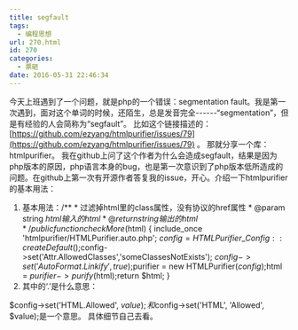 ```yaml
---
title: segfault
tags:
  - 编程思想
url: 270.html
id: 270
categories:
  - 票砸
date: 2016-05-31 22:46:34
---
```


今天上班遇到了一个问题，就是php的一个错误：segmentation fault。我是第一次遇到，面对这个单词的时候，还陌生，总是发音完全------“segmentation”，但是有经验的人会简称为“segfault”。 比如这个链接描述的：[https://github.com/ezyang/htmlpurifier/issues/79](https://github.com/ezyang/htmlpurifier/issues/79) 。 那就分享一个库：htmlpurifier。 我在github上问了这个作者为什么会造成segfault，结果是因为php版本的原因，php语言本身的bug，也是第一次意识到了php版本低所造成的问题。在github上第一次有开源作者答复我的issue，开心。介绍一下htmlpurifier的基本用法：

1.  基本用法：/\*\* \* 过滤掉html里的class属性，没有协议的href属性 * @param string $html 输入的html * @return string 输出的html */ public function checkMore($html) { include\_once 'htmlpurifier/HTMLPurifier.auto.php'; $config = HTMLPurifier\_Config::createDefault();$config->set('Attr.AllowedClasses','someClassesNotExists'); $config->set('AutoFormat.Linkify',true);$purifier = new HTMLPurifier($config);$html = $purifier->purify($html);return $html; }
2.  其中的‘.’是什么意思：

$config->set('HTML.Allowed', $value);和$config->set('HTML', 'Allowed', $value);是一个意思。 具体细节自己去看。
